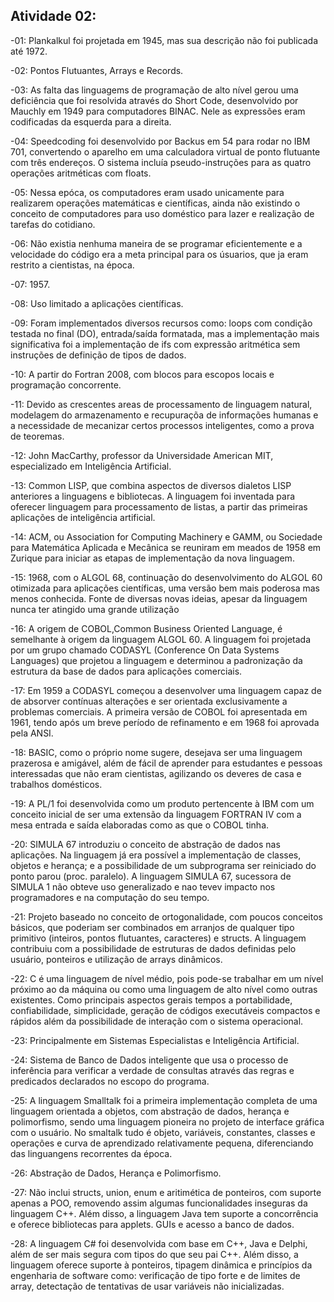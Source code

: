 ## Atividade 02:

-01: Plankalkul foi projetada em 1945, mas sua descrição não foi publicada até 1972.

-02: Pontos Flutuantes, Arrays e Records.

-03: As falta das linguagems de programação de alto nível gerou uma deficiência que foi resolvida através do Short Code, desenvolvido por Mauchly em 1949 para computadores BINAC. Nele as expressões eram codificadas da esquerda para a direita.

-04: Speedcoding foi desenvolvido por Backus em 54 para rodar no IBM 701, convertendo o aparelho em uma calculadora virtual de ponto flutuante com três endereços. O sistema incluía pseudo-instruções para as quatro operações aritméticas com floats.

-05: Nessa epóca, os computadores eram usado unicamente para realizarem operações matemáticas e científicas, ainda não existindo o conceito de computadores para uso doméstico para lazer e realização de tarefas do cotidiano.

-06: Não existia nenhuma maneira de se programar eficientemente e a velocidade do código era a meta principal para os úsuarios, que ja eram restrito a cientistas, na época.

-07: 1957.

-08: Uso limitado a aplicações científicas.

-09: Foram implementados diversos recursos como: loops com condição testada no final (DO), entrada/saída formatada, mas a implementação mais significativa foi a implementação de ifs com expressão aritmética sem instruções de definição de tipos de dados.

-10: A partir do Fortran 2008, com blocos para escopos locais e programação concorrente.

-11: Devido as crescentes areas de processamento de linguagem natural, modelagem do armazenamento e recupuraçõa de informações humanas e a necessidade de mecanizar certos processos inteligentes, como a prova de teoremas.

-12: John MacCarthy, professor da Universidade American MIT, especializado em Inteligência Artificial.

-13: Common LISP, que combina aspectos de diversos dialetos LISP anteriores a linguagens e bibliotecas. A linguagem foi inventada para oferecer linguagem para processamento de listas, a partir das primeiras aplicações de inteligência artificial.

-14: ACM, ou Association for Computing Machinery e GAMM, ou Sociedade para Matemática Aplicada e Mecânica se reuniram em meados de 1958 em Zurique para iniciar as etapas de implementação da nova linguagem.

-15: 1968, com o ALGOL 68, continuação do desenvolvimento do ALGOL 60 otimizada para aplicações científicas, uma versão bem mais poderosa mas menos conhecida. Fonte de diversas novas ideias, apesar da linguagem nunca ter atingido uma grande utilização

-16: A origem de COBOL,Common Business Oriented Language, é semelhante à origem da linguagem ALGOL 60. A linguagem foi projetada por um grupo chamado CODASYL (Conference On Data Systems Languages) que projetou a linguagem e determinou a padronização da estrutura da base de dados para aplicações comerciais. 

-17: Em 1959 a CODASYL começou a desenvolver uma linguagem capaz de de absorver contínuas alterações e ser orientada exclusivamente a problemas comerciais. A primeira versão de COBOL foi apresentada em 1961, tendo após um breve período de refinamento e em 1968 foi aprovada pela ANSI.

-18: BASIC, como o próprio nome sugere, desejava ser uma linguagem prazerosa e amigável, além de fácil de aprender para estudantes e pessoas interessadas que não eram cientistas, agilizando os deveres de casa e trabalhos domésticos.

-19: A PL/1 foi desenvolvida como um produto pertencente à IBM com um conceito inicial de ser uma extensão da linguagem FORTRAN IV com a mesa entrada e saída elaboradas como as que o COBOL tinha.

-20: SIMULA 67 introduziu o conceito de abstração de dados nas aplicações. Na linguagem já era possível a implementação de classes, objetos e herança; e a possibilidade de um subprograma ser reiniciado do ponto parou (proc. paralelo). A linguagem SIMULA 67, sucessora de SIMULA 1 não obteve uso generalizado e nao tevev impacto nos programadores e na computação do seu tempo.

-21: Projeto baseado no conceito de ortogonalidade, com poucos conceitos básicos, que poderiam ser combinados em arranjos de qualquer tipo primitivo (inteiros, pontos flutuantes, caracteres) e structs. A linguagem contribuiu com a possibilidade de estruturas de dados definidas pelo usuário, ponteiros e utilização de arrays dinâmicos.

-22: C é uma linguagem de nível médio, pois pode-se trabalhar em um nível próximo ao da máquina ou como uma linguagem de alto nível como outras existentes. Como principais aspectos gerais tempos a portabilidade, confiabilidade, simplicidade, geração de códigos executáveis compactos e rápidos além da possibilidade de interação com o sistema operacional.

-23: Principalmente em Sistemas Especialistas e Inteligência Artificial.

-24: Sistema de Banco de Dados inteligente que usa o processo de inferência para verificar a verdade de consultas através das regras e predicados declarados no escopo do programa.

-25: A linguagem Smalltalk foi a primeira implementação completa de uma linguagem orientada a objetos, com abstração de dados, herança e polimorfismo, sendo uma linguagem pioneira no projeto de interface gráfica com o usuário. No smaltalk tudo é objeto, variáveis, constantes, classes e operações e curva de aprendizado relativamente pequena, diferenciando das linguangens recorrentes da época.

-26: Abstração de Dados, Herança e Polimorfismo.

-27: Não inclui structs, union, enum e aritimética de ponteiros, com suporte apenas a POO, removendo assim algumas funcionalidades inseguras da linguagem C++. Além disso, a linguagem Java tem suporte a concorrência e oferece bibliotecas para applets. GUIs e acesso a banco de dados.

-28: A linguagem C# foi desenvolvida com base em C++, Java e Delphi, além de ser mais segura com tipos do que seu pai C++. Além disso, a linguagem oferece suporte à ponteiros, tipagem dinâmica e princípios da engenharia de software como: verificação de tipo forte e de limites de array, detectação de tentativas de usar variáveis não inicializadas.
